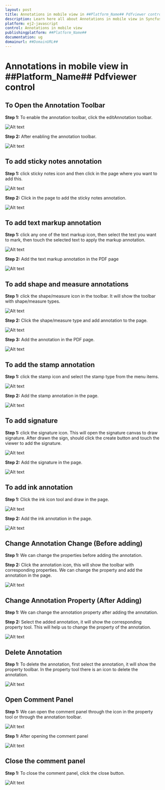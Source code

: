```yaml
---
layout: post
title: Annotations in mobile view in ##Platform_Name## Pdfviewer control | Syncfusion
description: Learn here all about Annotations in mobile view in Syncfusion ##Platform_Name## Pdfviewer control of Syncfusion Essential JS 2 and more.
platform: ej2-javascript
control: Annotations in mobile view 
publishingplatform: ##Platform_Name##
documentation: ug
domainurl: ##DomainURL##
---
```

# Annotations in mobile view in ##Platform_Name## Pdfviewer control

## To Open the Annotation Toolbar

**Step 1:** To enable the annotation toolbar, click the editAnnotation toolbar.

![Alt text](./images/edit_annotation.png)

**Step 2:** After enabling the annotation toolbar.

![Alt text](./images/after-enabling-annotation-toolbar.png)

## To add sticky notes annotation

**Step 1:** click sticky notes icon and then click in the page where you want to add this.

![Alt text](./images/add-sticky-notes.png)

**Step 2:** Click in the page to add the sticky notes annotation.

![Alt text](./images/sticky-notes-in-page.png)

## To add text markup annotation

**Step 1:** click any one of the text markup icon, then select the text you want to mark, then touch the selected text to apply the markup annotation.

![Alt text](./images/select-text.png)

**Step 2:** Add the text markup annotation in the PDF page

![Alt text](./images/add-text-markup.png)

## To add shape and measure annotations

**Step 1:** click the shape/measure icon in the toolbar. It will show the toolbar with shape/measure types.

![Alt text](./images/add-shapes.png)

**Step 2:** Click the shape/measure type and add annotation to the page.

![Alt text](./images/open-radius.png)

**Step 3:** Add the annotation in the PDF page.

![Alt text](./images/radius-annotation.png)

## To add the stamp annotation

**Step 1:** click the stamp icon and select the stamp type from the menu items.

![Alt text](./images/open-stamp.png)

**Step 2:** Add the stamp annotation in the page.

![Alt text](./images/add-revised.png)

## To add signature

**Step 1:** click the signature icon. This will open the signature canvas to draw signature. After drawn the sign, should click the create button and touch the viewer to add the signature.

![Alt text](./images/add-signature.png)

**Step 2:** Add the signature in the page.

![Alt text](./images/adding-signature.png)

## To add ink annotation

**Step 1:** Click the ink icon tool and draw in the page.

![Alt text](./images/open-ink.png)

**Step 2:** Add the ink annotation in the page.

![Alt text](./images/ink-annotation.png)

## Change Annotation Change (Before adding)

**Step 1:** We can change the properties before adding the annotation.

**Step 2:** Click the annotation icon, this will show the toolbar with corresponding properties. We can change the property and add the annotation in the page.

![Alt text](./images/open-fillcolor.png)

## Change Annotation Property (After Adding)

**Step 1:** We can change the annotation property after adding the annotation.

**Step 2:** Select the added annotation, it will show the corresponding property tool. This will help us to change the property of the annotation.

![Alt text](./images/change-property.png)

## Delete Annotation

**Step 1:** To delete the annotation, first select the annotation, it will show the property toolbar. In the property tool there is an icon to delete the annotation.

![Alt text](./images/delete-icon.png)

## Open Comment Panel

**Step 1:** We can open the comment panel through the icon in the property tool or through the annotation toolbar.

![Alt text](./images/open-comment.png)

**Step 1:** After opening the comment panel

![Alt text](./images/comment-panel.png)

## Close the comment panel

**Step 1:** To close the comment panel, click the close button.

![Alt text](./images/close-comment-panel.png)